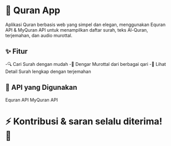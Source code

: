# 📖 Quran App
Aplikasi Quran berbasis web yang simpel dan elegan, menggunakan Equran API & MyQuran API untuk menampilkan daftar surah, teks Al-Quran, terjemahan, dan audio murottal.

## ✨ Fitur
-🔍 Cari Surah dengan mudah
-🎵 Dengar Murottal dari berbagai qari
-📖 Lihat Detail Surah lengkap dengan terjemahan

## 🔗 API yang Digunakan
Equran API
MyQuran API

# ⚡ Kontribusi & saran selalu diterima! 🙌

